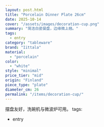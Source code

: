```yaml
---
layout: post.html
title: "Porcelain Dinner Plate 26cm"
date: 2025-10-14
cover: "/assets/images/decoration-cup.png"
summary: "简洁白瓷餐盘，边缘微上翘。"
tags:
  - entry
category: "tableware"
brand: "Iittala"
material:
  - "porcelain"
color:
  - "white"
style: "minimal"
price_tier: "mid"
origin: "Finland"
piece_type: "plate"
diameter_cm: 26
permalink: "/items/decoration-cup/"
---
```

摆盘友好，洗碗机与微波炉可用。
tags:
  - entry
